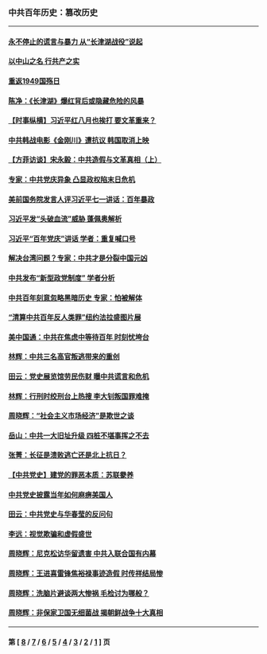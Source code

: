 ### 中共百年历史：篡改历史
---
#### [永不停止的谎言与暴力 从“长津湖战役”说起](../../pages/nf1176115/n13494094.md?08040430) 
#### [以中山之名 行共产之实](../../pages/nf1176115/n13346437.md?08040430) 
#### [重返1949国殇日](../../pages/nf1176115/n13346372.md?08040430) 
#### [陈净：《长津湖》爆红背后或隐藏危险的风暴](../../pages/nf1176115/n13314364.md?08040430) 
#### [【时事纵横】习近平红八月也挨打 要文革重来？](../../pages/nf1176115/n13231393.md?08040430) 
#### [中共韩战电影《金刚川》遭抗议 韩国取消上映](../../pages/nf1176115/n13219114.md?08040430) 
#### [【方菲访谈】宋永毅：中共造假与文革真相（上）](../../pages/nf1176115/n13200760.md?08040430) 
#### [专家：中共党庆异象 凸显政权陷末日危机](../../pages/nf1176115/n13067084.md?08040430) 
#### [美前国务院发言人评习近平七一讲话：百年暴政](../../pages/nf1176115/n13066986.md?08040430) 
#### [习近平发“头破血流”威胁 蓬佩奥解析](../../pages/nf1176115/n13063604.md?08040430) 
#### [习近平“百年党庆”讲话 学者：重复喊口号](../../pages/nf1176115/n13061411.md?08040430) 
#### [解决台湾问题？专家：中共才是分裂中国元凶](../../pages/nf1176115/n13060811.md?08040430) 
#### [中共发布“新型政党制度” 学者分析](../../pages/nf1176115/n13056354.md?08040430) 
#### [中共百年刻意忽略黑暗历史 专家：怕被解体](../../pages/nf1176115/n13056056.md?08040430) 
#### [“清算中共百年反人类罪”纽约法拉盛图片展](../../pages/nf1176115/n13052220.md?08040430) 
#### [美中国通：中共在焦虑中等待百年 时刻忧垮台](../../pages/nf1176115/n13048820.md?08040430) 
#### [林辉：中共三名高官叛逃带来的重创](../../pages/nf1176115/n13035206.md?08040430) 
#### [田云：党史展览馆劳民伤财 曝中共谎言和危机](../../pages/nf1176115/n13033900.md?08040430) 
#### [林辉：行刑时绞刑台上热搜 李大钊叛国罪难掩](../../pages/nf1176115/n13031965.md?08040430) 
#### [周晓辉：“社会主义市场经济”是欺世之谈](../../pages/nf1176115/n13024090.md?08040430) 
#### [岳山：中共一大旧址升级 四桩不堪事挥之不去](../../pages/nf1176115/n13021697.md?08040430) 
#### [张菁：长征是溃败逃亡还是北上抗日？](../../pages/nf1176115/n13020585.md?08040430) 
#### [【中共党史】建党的罪恶本质：苏联豢养](../../pages/nf1176115/n13011888.md?08040430) 
#### [中共党史披露当年如何麻痹美国人](../../pages/nf1176115/n12966400.md?08040430) 
#### [田云：中共党史与华春莹的反问句](../../pages/nf1176115/n12765178.md?08040430) 
#### [李远：视觉欺骗和虚假盛世](../../pages/nf1176115/n12993376.md?08040430) 
#### [周晓辉：尼克松访华留遗害 中共入联合国有内幕](../../pages/nf1176115/n12991422.md?08040430) 
#### [周晓辉：王进喜雷锋焦裕禄事迹造假 时传祥结局惨](../../pages/nf1176115/n12985497.md?08040430) 
#### [周晓辉：洗脑片避谈两大惨祸 毛检讨为哪般？](../../pages/nf1176115/n12971285.md?08040430) 
#### [周晓辉：非保家卫国无细菌战 揭朝鲜战争十大真相](../../pages/nf1176115/n12954161.md?08040430) 

---
#### 第 [ [8](./8.md?08040430) / [7](./7.md?08040430) / [6](./6.md?08040430) / [5](./5.md?08040430) / [4](./4.md?08040430) / [3](./3.md?08040430) / [2](./2.md?08040430) / [1](./1.md?08040430) ] 页
